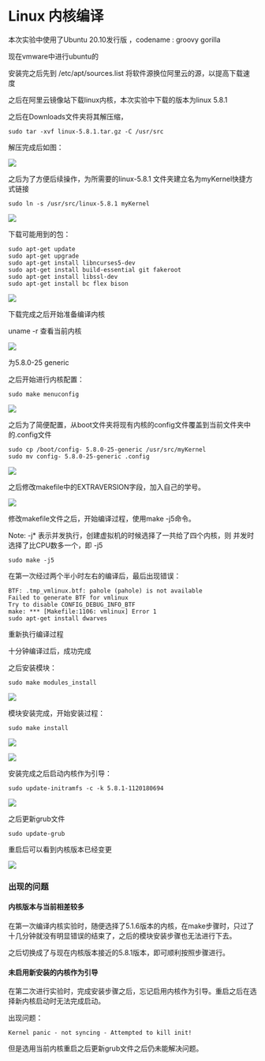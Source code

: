 # Linux 内核编译

本次实验中使用了Ubuntu 20.10发行版 ，codename : groovy gorilla

现在vmware中进行ubuntu的

安装完之后先到 /etc/apt/sources.list 将软件源换位阿里云的源，以提高下载速度

之后在阿里云镜像站下载linux内核，本次实验中下载的版本为linux 5.8.1

之后在Downloads文件夹将其解压缩，

~~~~~~~~~~~~~~~~~~~~~~~~~~~~~~~~~~~~~~~~~~~~~~~~~~~~~~~~~~~~~~~~~~~~~~~~~~~~~~~~
sudo tar -xvf linux-5.8.1.tar.gz -C /usr/src
~~~~~~~~~~~~~~~~~~~~~~~~~~~~~~~~~~~~~~~~~~~~~~~~~~~~~~~~~~~~~~~~~~~~~~~~~~~~~~~~

解压完成后如图：

![](media/2e58c6f835002a49812f7ef18f28c4a3.png)

之后为了方便后续操作，为所需要的linux-5.8.1 文件夹建立名为myKernel快捷方式链接

~~~~~~~~~~~~~~~~~~~~~~~~~~~~~~~~~~~~~~~~~~~~~~~~~~~~~~~~~~~~~~~~~~~~~~~~~~~~~~~~
sudo ln -s /usr/src/linux-5.8.1 myKernel
~~~~~~~~~~~~~~~~~~~~~~~~~~~~~~~~~~~~~~~~~~~~~~~~~~~~~~~~~~~~~~~~~~~~~~~~~~~~~~~~

![](media/4ace4b5c96f4943129952f631b1a1975.png)

下载可能用到的包：

~~~~~~~~~~~~~~~~~~~~~~~~~~~~~~~~~~~~~~~~~~~~~~~~~~~~~~~~~~~~~~~~~~~~~~~~~~~~~~~~
sudo apt-get update
sudo apt-get upgrade
sudo apt-get install libncurses5-dev
sudo apt-get install build-essential git fakeroot
sudo apt-get install libssl-dev
sudo apt-get install bc flex bison
~~~~~~~~~~~~~~~~~~~~~~~~~~~~~~~~~~~~~~~~~~~~~~~~~~~~~~~~~~~~~~~~~~~~~~~~~~~~~~~~

![](media/27d28fb6809350053b170907759cb05c.png)

下载完成之后开始准备编译内核

uname -r 查看当前内核

![](media/1e5c10cace975528be079bb2471b9816.png)

为5.8.0-25 generic

之后开始进行内核配置：

~~~~~~~~~~~~~~~~~~~~~~~~~~~~~~~~~~~~~~~~~~~~~~~~~~~~~~~~~~~~~~~~~~~~~~~~~~~~~~~~
sudo make menuconfig
~~~~~~~~~~~~~~~~~~~~~~~~~~~~~~~~~~~~~~~~~~~~~~~~~~~~~~~~~~~~~~~~~~~~~~~~~~~~~~~~

![](media/abcd31b9a268506f9a604f4a4e08f3bf.png)

之后为了简便配置，从boot文件夹将现有内核的config文件覆盖到当前文件夹中的.config文件

~~~~~~~~~~~~~~~~~~~~~~~~~~~~~~~~~~~~~~~~~~~~~~~~~~~~~~~~~~~~~~~~~~~~~~~~~~~~~~~~
sudo cp /boot/config- 5.8.0-25-generic /usr/src/myKernel
sudo mv config- 5.8.0-25-generic .config
~~~~~~~~~~~~~~~~~~~~~~~~~~~~~~~~~~~~~~~~~~~~~~~~~~~~~~~~~~~~~~~~~~~~~~~~~~~~~~~~

![](media/b2d1c170be829ca5cf0b4bde8385761e.png)

之后修改makefile中的EXTRAVERSION字段，加入自己的学号。

![](media/460424a32a87bb5381cf8559c4462168.png)

修改makefile文件之后，开始编译过程，使用make -j5命令。

Note: -j\* 表示并发执行，创建虚拟机的时候选择了一共给了四个内核，则
并发时选择了比CPU数多一个，即 -j5

~~~~~~~~~~~~~~~~~~~~~~~~~~~~~~~~~~~~~~~~~~~~~~~~~~~~~~~~~~~~~~~~~~~~~~~~~~~~~~~~
sudo make -j5
~~~~~~~~~~~~~~~~~~~~~~~~~~~~~~~~~~~~~~~~~~~~~~~~~~~~~~~~~~~~~~~~~~~~~~~~~~~~~~~~

在第一次经过两个半小时左右的编译后，最后出现错误：

~~~~~~~~~~~~~~~~~~~~~~~~~~~~~~~~~~~~~~~~~~~~~~~~~~~~~~~~~~~~~~~~~~~~~~~~~~~~~~~~
BTF: .tmp_vmlinux.btf: pahole (pahole) is not available
Failed to generate BTF for vmlinux
Try to disable CONFIG_DEBUG_INFO_BTF
make: *** [Makefile:1106: vmlinux] Error 1
sudo apt-get install dwarves
~~~~~~~~~~~~~~~~~~~~~~~~~~~~~~~~~~~~~~~~~~~~~~~~~~~~~~~~~~~~~~~~~~~~~~~~~~~~~~~~

重新执行编译过程

十分钟编译过后，成功完成

之后安装模块：

~~~~~~~~~~~~~~~~~~~~~~~~~~~~~~~~~~~~~~~~~~~~~~~~~~~~~~~~~~~~~~~~~~~~~~~~~~~~~~~~
sudo make modules_install
~~~~~~~~~~~~~~~~~~~~~~~~~~~~~~~~~~~~~~~~~~~~~~~~~~~~~~~~~~~~~~~~~~~~~~~~~~~~~~~~

![](media/6f00831b90ae2374076d8121637368e4.png)

模块安装完成，开始安装过程：

~~~~~~~~~~~~~~~~~~~~~~~~~~~~~~~~~~~~~~~~~~~~~~~~~~~~~~~~~~~~~~~~~~~~~~~~~~~~~~~~
sudo make install
~~~~~~~~~~~~~~~~~~~~~~~~~~~~~~~~~~~~~~~~~~~~~~~~~~~~~~~~~~~~~~~~~~~~~~~~~~~~~~~~

![](media/512724e93c6c9ded9eae01f3e45d7cfb.png)

![](media/7f31599660b27acd9d5ef4b1f27e9e1e.png)

安装完成之后启动内核作为引导：

~~~~~~~~~~~~~~~~~~~~~~~~~~~~~~~~~~~~~~~~~~~~~~~~~~~~~~~~~~~~~~~~~~~~~~~~~~~~~~~~
sudo update-initramfs -c -k 5.8.1-1120180694
~~~~~~~~~~~~~~~~~~~~~~~~~~~~~~~~~~~~~~~~~~~~~~~~~~~~~~~~~~~~~~~~~~~~~~~~~~~~~~~~

![](media/bd2365e7ec62c5866a959dd2568e7821.png)

之后更新grub文件

~~~~~~~~~~~~~~~~~~~~~~~~~~~~~~~~~~~~~~~~~~~~~~~~~~~~~~~~~~~~~~~~~~~~~~~~~~~~~~~~
sudo update-grub
~~~~~~~~~~~~~~~~~~~~~~~~~~~~~~~~~~~~~~~~~~~~~~~~~~~~~~~~~~~~~~~~~~~~~~~~~~~~~~~~

重启后可以看到内核版本已经变更

![](media/ea1fcbc497c0f3f99d03a30066052914.png)

### 出现的问题

#### 内核版本与当前相差较多

在第一次编译内核实验时，随便选择了5.1.6版本的内核，在make步骤时，只过了十几分钟就没有明显错误的结束了，之后的模块安装步骤也无法进行下去。

之后切换成了与现在内核版本接近的5.8.1版本，即可顺利按照步骤进行。

#### 未启用新安装的内核作为引导

在第二次进行实验时，完成安装步骤之后，忘记启用内核作为引导。重启之后在选择新内核启动时无法完成启动。

出现问题：

~~~~~~~~~~~~~~~~~~~~~~~~~~~~~~~~~~~~~~~~~~~~~~~~~~~~~~~~~~~~~~~~~~~~~~~~~~~~~~~~
Kernel panic - not syncing - Attempted to kill init!
~~~~~~~~~~~~~~~~~~~~~~~~~~~~~~~~~~~~~~~~~~~~~~~~~~~~~~~~~~~~~~~~~~~~~~~~~~~~~~~~

但是选用当前内核重启之后更新grub文件之后仍未能解决问题。
